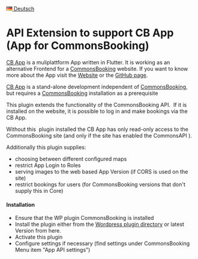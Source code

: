 [![Deutsch](data:image/png;base64,iVBORw0KGgoAAAANSUhEUgAAABAAAAALCAIAAAD5gJpuAAABLElEQVR4AY2QgUZEQRSGz9ydmzbYkBWABBJYABHEFhJ6m0WP0DMEQNIr9AKrN8ne2Tt3Zs7MOdOZmRBEv+v34Tvub9R6fdNlAzU+snSME/wdjbjbbJ6EiEg6BA8102QbjKNpoMzw8v6qD/sOALbbT2MC1NgaAWOKOgxf5czY+4dbAX2G/THzcozLrvPV85IQyqVz0rvg2p9Pei4HjzSsiFbV4JgyhhxCjpGdZ0RhdikLB9/b8Qig7MkpSovR7Cp59q6CazaNFiTt4J82o6uvdMVwTsztKTXZod4jgOJJuqNAjFyGrBR8gM6XwKfIC4KanBSTZ0rClKh08D9DFh3egW7ebH7NcRDQWrz9rM2Ne+mDOXB2mZJ8agL19nwxR2iZXGm1gDbQKhDjd4yHb2oW/KR8xHicAAAAAElFTkSuQmCC) Deutsch](https://github.com/printpagestopdf/api-for-cb-app/blob/main/README.de.md)

# API Extension to support CB App (App for CommonsBooking)

[CB App](https://printpagestopdf.github.io/cb_app/en/) is a muliplattform App written in Flutter. It is working as an alternative Frontend for a [CommonsBooking](https://commonsbooking.org/) website. If you want to know more about the App visit the [Website](https://printpagestopdf.github.io/cb_app/en/) or the [GitHub page](https://github.com/printpagestopdf/cb_app).

[CB App](https://printpagestopdf.github.io/cb_app/en/) is a stand-alone development independent of [CommonsBooking](https://commonsbooking.org/), but requires a [CommonsBooking](https://wordpress.org/plugins/commonsbooking/) installation as a prerequisite

This plugin extends the functionality of the CommonsBooking API.  If it is installed on the website, it is possible to log in and make bookings via the CB App.

Without this  plugin installed the CB App has only read-only access to the CommonsBooking site (and only if the site has enabled the CommonsAPI ).

Additionally this plugin supplies:

- choosing between different configured maps
- restrict App Login to Roles
- serving images to the web based App Version (if CORS is used on the site)
- restrict bookings for users (for CommonsBooking versions that don't supply this in Core)

#### **Installation**

- Ensure that the WP plugin CommonsBooking is installed
- Install the plugin either from the [Wordpress plugin directory](https://wordpress.org/plugins/api-for-cb-app/) or latest Version from here.
- Activate this plugin
- Configure settings if necessary (find settings under CommonsBooking Menu item "App API settings")
